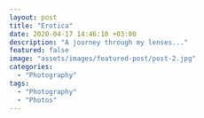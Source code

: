 ```yaml
---
layout: post
title: "Erotica"
date: 2020-04-17 14:46:10 +03:00
description: "A journey through my lenses..."
featured: false
image: "assets/images/featured-post/post-2.jpg"
categories: 
  - "Photography"
tags:
  - "Photography"
  - "Photos"
---
```

